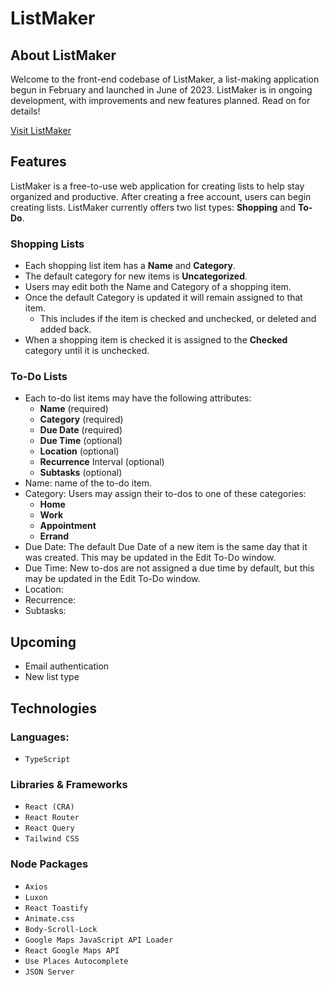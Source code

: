 # ListMaker

## About ListMaker

Welcome to the front-end codebase of ListMaker, a list-making application begun in February and
launched in June of 2023. ListMaker is in ongoing development, with improvements and new features
planned. Read on for details!

[Visit ListMaker](https://mylistmaker.netlify.com)

## Features

ListMaker is a free-to-use web application for creating lists to help stay organized and productive.
After creating a free account, users can begin creating lists. ListMaker currently offers two list
types: **Shopping** and **To-Do**.

### Shopping Lists

- Each shopping list item has a **Name** and **Category**.
- The default category for new items is **Uncategorized**.
- Users may edit both the Name and Category of a shopping item.
- Once the default Category is updated it will remain assigned to that item.
  - This includes if the item is checked and unchecked, or deleted and added back.
- When a shopping item is checked it is assigned to the **Checked** category until it is unchecked.

### To-Do Lists

- Each to-do list items may have the following attributes:
  - **Name** (required)
  - **Category** (required)
  - **Due Date** (required)
  - **Due Time** (optional)
  - **Location** (optional)
  - **Recurrence** Interval (optional)
  - **Subtasks** (optional)
- Name: name of the to-do item.
- Category: Users may assign their to-dos to one of these categories:
  - **Home**
  - **Work**
  - **Appointment**
  - **Errand**
- Due Date: The default Due Date of a new item is the same day that it was created. This may be
  updated in the Edit To-Do window.
- Due Time: New to-dos are not assigned a due time by default, but this may be updated in the Edit
  To-Do window.
- Location:
- Recurrence:
- Subtasks:

## Upcoming

- Email authentication
- New list type

## Technologies

### Languages:

- `TypeScript`

### Libraries &amp; Frameworks

- `React (CRA)`
- `React Router`
- `React Query`
- `Tailwind CSS`

### Node Packages

- `Axios`
- `Luxon`
- `React Toastify`
- `Animate.css`
- `Body-Scroll-Lock`
- `Google Maps JavaScript API Loader`
- `React Google Maps API`
- `Use Places Autocomplete`
- `JSON Server`
